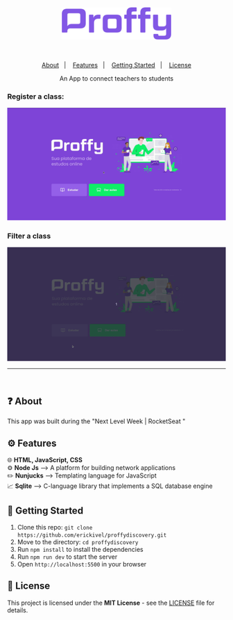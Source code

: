 <h1 align="center">
    <img align="center" src="./assets/logo.png" width="50%"/> </br>
</h1>

</br>

<p align="center">
  <a href="#question-about">About</a>&nbsp;&nbsp;&nbsp;|&nbsp;&nbsp;&nbsp;
  <a href="#gear-features">Features</a>&nbsp;&nbsp;&nbsp;|&nbsp;&nbsp;&nbsp;
  <a href="#rocket-getting-started">Getting Started</a>&nbsp;&nbsp;&nbsp;|&nbsp;&nbsp;&nbsp;
  <a href="#memo-license">License</a>
</p>

<p align="center">
    An App to connect teachers to students
</p>

### Register a class:
<img src="./assets/registerClass.gif" alt="Register a Class"/>

### Filter a class
<img src="./assets/filterClass.gif" alt="Filter a Class"/>

---

</br> 

## :question: About

This app was built during the "Next Level Week | RocketSeat "


## :gear: Features
🌐 <strong>HTML, JavaScript, CSS</strong> </br>
⚙️ <strong>Node Js</strong> —> A platform for building network applications </br>
✏️ <strong>Nunjucks</strong> —> Templating language for JavaScript </br>
📈 <strong>Sqlite</strong> —> C-language library that implements a SQL database engine </br>

## :rocket: Getting Started
1. Clone this repo: `git clone https://github.com/erickivel/proffydiscovery.git`
2. Move to the directory: `cd proffydiscovery`
3. Run `npm install` to install the dependencies
4. Run `npm run dev` to start the server
5. Open `http://localhost:5500` in your browser

## :memo: License

This project is licensed under the **MIT License** - see the [LICENSE](LICENSE) file for details.
